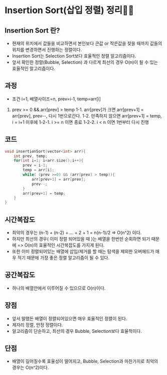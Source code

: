 # Insertion Sort(삽입 정렬) 정리🤸‍♂️
## Insertion Sort 란?
- 현재의 위치에서 값들을 비교하면서 본인보다 큰값 or 작은값을 찾을 때까지 값들의 위치를 변경하면서 진행하는 정렬이다.
- Insertion Sort는 Selection Sort보다 효율적인 정렬 알고리즘이다.
- 앞서 확인한 정렬(Bubble, Selection) 과 다르게 최선의 경우 O(n)이 될 수 있는 효율적인 알고리즘이다.

## 과정
- 조건 i=1, 배열사이즈=n, prev=i-1, temp=arr[i]
1. prev >= 0 && arr[prev] > temp
	1-1. arr[prev]가 크면 arr[prev+1] = arr[prev], prev--, 다시 1번으로간다.
    1-2. 만족하지 않으면 arr[prev+1] = temp, i = i+1 이후에
    	1-2-1. i >= n 이면 종료
        1-2-2. i < n 이면 1번부터 다시 진행

## 코드
```c
void insertionSort(vector<int> arr){
	int prev, temp;
    for(int i=1; i<arr.size();i++){
    	prev = i-1;
        temp = arr[i];
    	while( (prev >=0) && (arr[prev] > temp)){
        	arr[prev+1] = arr[prev];
            prev--;
        }
        arr[prev+1] = temp;
    }
}
```

## 시간복잡도
- 최악의 경우는 (n-1) + (n-2) + ... + 2 + 1 = n(n-1)/2 => O(n^2) 이다.
- 하지만 최선의 경우( 이미 정렬 되어있을 때 )는 배열을 한번만 순회하면 되기 때문에 => O(n)의 효율적인 시간복잡도를 가지게 된다.
- 또한 이미 정렬되어있는 배열에 삽입/제거를 할 때는 탐색을 제외한 오버헤드가 매우 적기 때문에 가장 좋은 정렬 알고리즘이 될 수 있다.

## 공간복잡도
- 하나의 배열안에서 이루어질 수 있으므로 O(n)이다.

## 장점
- 앞서 말했든 배열이 정렬되어있으면 매우 효율적인 정렬이 된다.
- 제자리 정렬, 안정 정렬이다.
- 알고리즘이 단순하고, 최선의 경우 Bubble, Selection보다 효율적이다.

## 단점
- 배열이 길어질수록 효율성이 떨어지고, Bubble, Selection과 마찬가지로 최악의 경우는 O(n^2)이다.
